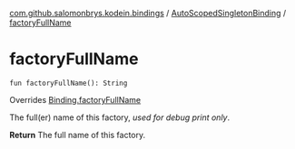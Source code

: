 [com.github.salomonbrys.kodein.bindings](../index.md) / [AutoScopedSingletonBinding](index.md) / [factoryFullName](.)

# factoryFullName

`fun factoryFullName(): String`

Overrides [Binding.factoryFullName](../-binding/factory-full-name.md)

The full(er) name of this factory, *used for debug print only*.

**Return**
The full name of this factory.

